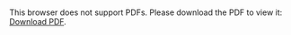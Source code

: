 
<object data="https://github.com/ejssong/Project2/files/8598545/2._.pdf" type="application/pdf" width="700px" height="700px">
    <embed src="https://github.com/ejssong/Project2/files/8598545/2._.pdf">
        <p>This browser does not support PDFs. Please download the PDF to view it: <a href="https://github.com/ejssong/Project2/files/8598545/2._.pdf">Download PDF</a>.</p>
    </embed>
</object>
